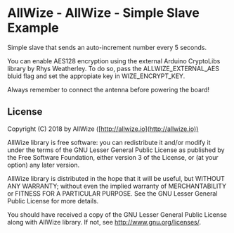 # AllWize - AllWize - Simple Slave Example

Simple slave that sends an auto-increment number every 5 seconds.

You can enable AES128 encryption using the external 
Arduino CryptoLibs library by Rhys Weatherley.
To do so, pass the ALLWIZE_EXTERNAL_AES bluid flag and 
set the appropiate key in WIZE_ENCRYPT_KEY.

Always remember to connect the antenna before powering the board!

## License

Copyright (C) 2018 by AllWize ([http://allwize.io](http://allwize.io))

AllWize library is free software: you can redistribute it and/or modify
it under the terms of the GNU Lesser General Public License as published by
the Free Software Foundation, either version 3 of the License, or
(at your option) any later version.

AllWize library is distributed in the hope that it will be useful,
but WITHOUT ANY WARRANTY; without even the implied warranty of
MERCHANTABILITY or FITNESS FOR A PARTICULAR PURPOSE.  See the
GNU Lesser General Public License for more details.

You should have received a copy of the GNU Lesser General Public License
along with AllWize library.  If not, see <http://www.gnu.org/licenses/>.
